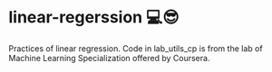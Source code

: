 # linear-regerssion 💻😎

Practices of linear regression.
Code in lab_utils_cp is from the lab of Machine Learning Specialization offered by Coursera.
